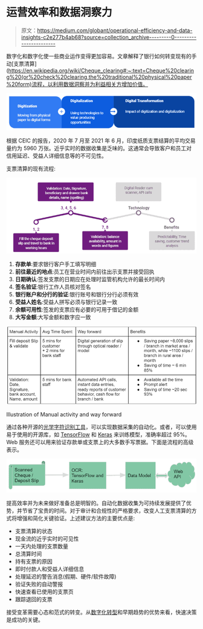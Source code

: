 # 运营效率和数据洞察力

> 原文：<https://medium.com/globant/operational-efficiency-and-data-insights-c2e277b4ab68?source=collection_archive---------0----------------------->

数字化和数字化使一些商业运作变得更加容易。文章解释了银行如何转变现有的手动[支票清算](https://en.wikipedia.org/wiki/Cheque_clearing#:~:text=Cheque%20clearing%20(or%20check%20clearing,the%20traditional%20physical%20paper%20form)流程，以利用数据洞察并为利益相关方增加价值。

![](img/82c0e223ecf95420fa7d9eb1b868d5cd.png)

根据 CEIC 的报告，2020 年 7 月至 2021 年 6 月，印度纸质支票结算的平均交易量约为 5960 万张。近乎实时的数据收集是乏味的。这通常会导致客户和员工对信用延迟、受益人详细信息等的不可见性。

支票清算的现有流程:

![](img/ebbb13130ce39a5bb01c9d9d7c08d68f.png)

1.  **存款单**:要求银行客户手工填写明细
2.  **前往最近的地点**:员工在营业时间内前往出示支票并接受回执
3.  **日期确认**:签发支票的日期应在处理时监管机构允许的最长时间内
4.  **签名验证**:银行工作人员核对签名
5.  **银行账户和分行的验证**:银行账号和银行分行必须有效
6.  **受益人姓名**:受益人拼写必须与银行记录一致
7.  **余额可用性**:签发的支票应有必要的可用于借记的金额
8.  **大写金额**:大写金额和数字应一致

![](img/012795ae804e6492248f5aa7d2fb2abc.png)

Illustration of Manual activity and way forward

通过各种开源的[光学字符识别工具](https://www.hitechnectar.com/blogs/open-source-ocr-tools/)，可以实现数据采集的自动化。或者，可以使用易于使用的开源库，如 [TensorFlow](https://en.wikipedia.org/wiki/TensorFlow) 和 [Keras](https://en.wikipedia.org/wiki/Keras) 来训练模型，准确率超过 95%。Web 服务还可以用来验证存款单或支票上的大多数手写票据。下面是流程的高级表示。

![](img/1b64951858efa7056b26574019b3554e.png)

提高效率并为未来做好准备总是明智的。自动化数据收集为可持续发展提供了优势，并节省了宝贵的时间。对于审计和合规性的严格要求，改变人工支票清算的方式将增强和简化关键验证。上述建议方法的主要优点是:

*   支票清算的状态
*   现金流的近乎实时的可见性
*   一天内处理的支票数量
*   总清算时间
*   持有支票的原因
*   即时付款人和受益人详细信息
*   处理延迟的警告消息(假期、硬件/软件故障)
*   验证失败的自动警报
*   快速查看已使用的支票页
*   跟踪退回的支票

接受变革需要心态和范式的转变。从[数字化转型](https://www.forbes.com/sites/ronshevlin/2021/04/05/digital-transformation-in-banking-banks-have-a-long-long-way-to-go/?sh=17f900325524)和早期趋势的优势来看，快速决策是成功的关键。
